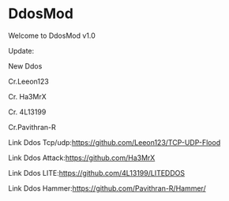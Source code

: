 # DdosMod

Welcome to DdosMod v1.0

Update:

New Ddos

Cr.Leeon123

Cr. Ha3MrX

Cr. 4L13199

Cr.Pavithran-R

Link Ddos Tcp/udp:https://github.com/Leeon123/TCP-UDP-Flood

Link Ddos Attack:https://github.com/Ha3MrX

Link Ddos LITE:https://github.com/4L13199/LITEDDOS

Link Ddos Hammer:https://github.com/Pavithran-R/Hammer/
